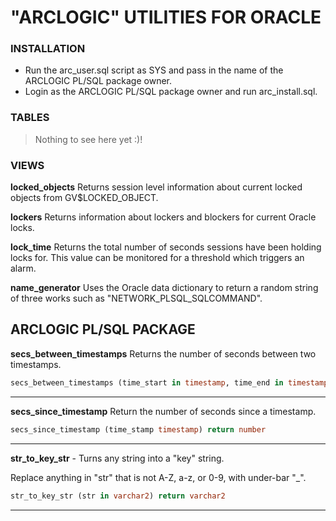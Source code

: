 # "ARCLOGIC" UTILITIES FOR ORACLE

### INSTALLATION
* Run the arc_user.sql script as SYS and pass in the name of the ARCLOGIC PL/SQL package owner.
* Login as the ARCLOGIC PL/SQL package owner and run arc_install.sql.

### TABLES

> Nothing to see here yet :)!

### VIEWS

**locked_objects**
Returns session level information about current locked objects from GV$LOCKED_OBJECT.

**lockers**
Returns information about lockers and blockers for current Oracle locks.

**lock_time**
Returns the total number of seconds sessions have been holding locks for. This value can be monitored for a threshold which triggers an alarm.

**name_generator**
Uses the Oracle data dictionary to return a random string of three works such as "NETWORK_PLSQL_SQLCOMMAND".

## ARCLOGIC PL/SQL PACKAGE

**secs_between_timestamps**
Returns the number of seconds between two timestamps.
```sql
secs_between_timestamps (time_start in timestamp, time_end in timestamp) return number 
```

---
**secs_since_timestamp** 
Return the number of seconds since a timestamp.
```sql
secs_since_timestamp (time_stamp timestamp) return number
```

---
**str_to_key_str** - Turns any string into a "key" string. 

Replace anything in "str" that is not A-Z, a-z, or 0-9, with under-bar "_".

```sql
str_to_key_str (str in varchar2) return varchar2
```
---

